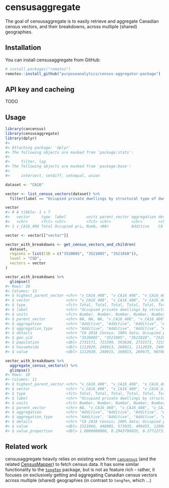 
<!-- README.md is generated from README.Rmd. Please edit that file -->

# censusaggregate

The goal of censusaggregate is to easily retrieve and aggregate Canadian
census vectors, and their breakdowns, across multiple (shared)
geographies.

## Installation

You can install censusaggregate from GitHub:

``` r
# install.packages("remotes")
remotes::install_github("purposeanalytics/census-aggregator-package")
```

## API key and cacheing

TODO

## Usage

``` r
library(cancensus)
library(censusaggregate)
library(dplyr)
#> 
#> Attaching package: 'dplyr'
#> The following objects are masked from 'package:stats':
#> 
#>     filter, lag
#> The following objects are masked from 'package:base':
#> 
#>     intersect, setdiff, setequal, union

dataset <- "CA16"

vector <- list_census_vectors(dataset) %>%
  filter(label == "Occupied private dwellings by structural type of dwelling data")

vector
#> # A tibble: 1 × 7
#>   vector     type  label         units parent_vector aggregation details        
#>   <chr>      <fct> <chr>         <fct> <chr>         <chr>       <chr>          
#> 1 v_CA16_408 Total Occupied pri… Numb… <NA>          Additive    CA 2016 Census…

vector <- vector[["vector"]]

vector_with_breakdowns <- get_census_vectors_and_children(
  dataset,
  regions = list(CSD = c("3520005", "3521005", "3521010")),
  level = "CSD",
  vectors = vector
)

vector_with_breakdowns %>%
  glimpse()
#> Rows: 30
#> Columns: 13
#> $ highest_parent_vector <chr> "v_CA16_408", "v_CA16_408", "v_CA16_408", "v_CA1…
#> $ vector                <chr> "v_CA16_408", "v_CA16_408", "v_CA16_408", "v_CA1…
#> $ type                  <fct> Total, Total, Total, Total, Total, Total, Total,…
#> $ label                 <chr> "Occupied private dwellings by structural type o…
#> $ units                 <fct> Number, Number, Number, Number, Number, Number, …
#> $ parent_vector         <chr> NA, NA, NA, "v_CA16_408", "v_CA16_408", "v_CA16_…
#> $ aggregation           <chr> "Additive", "Additive", "Additive", "Additive", …
#> $ aggregation_type      <chr> "Additive", "Additive", "Additive", "Additive", …
#> $ details               <chr> "CA 2016 Census; 100% data; Occupied private dwe…
#> $ geo_uid               <chr> "3520005", "3521005", "3521010", "3520005", "352…
#> $ population            <dbl> 2731571, 721599, 593638, 2731571, 721599, 593638…
#> $ households            <dbl> 1112929, 240913, 168011, 1112929, 240913, 168011…
#> $ value                 <dbl> 1112930, 240915, 168015, 269675, 90780, 87550, 4…

vector_with_breakdowns %>%
  aggregate_census_vectors() %>%
  glimpse()
#> Rows: 10
#> Columns: 11
#> $ highest_parent_vector <chr> "v_CA16_408", "v_CA16_408", "v_CA16_408", "v_CA1…
#> $ vector                <chr> "v_CA16_408", "v_CA16_409", "v_CA16_410", "v_CA1…
#> $ type                  <fct> Total, Total, Total, Total, Total, Total, Total,…
#> $ label                 <chr> "Occupied private dwellings by structural type o…
#> $ units                 <fct> Number, Number, Number, Number, Number, Number, …
#> $ parent_vector         <chr> NA, "v_CA16_408", "v_CA16_408", "v_CA16_408", "v…
#> $ aggregation           <chr> "Additive", "Additive", "Additive", "Additive", …
#> $ aggregation_type      <chr> "Additive", "Additive", "Additive", "Additive", …
#> $ details               <chr> "CA 2016 Census; 100% data; Occupied private dwe…
#> $ value                 <dbl> 1521860, 448005, 573935, 499455, 120985, 116410,…
#> $ value_proportion      <dbl> 1.0000000000, 0.2943799035, 0.3771273310, 0.3281…
```

## Related work

censusaggregate heavily relies on existing work from [`cancensus`]()
(and the related [CensusMapper]()) to fetch census data. It has some
similar functionality to the [`tongfen`]() package, but is not as
feature rich - rather, it focuses on exclusively getting and aggregating
Canadian census vectors across multiple (shared) geographies (in
contrast to `tongfen`, which …)
